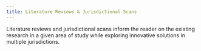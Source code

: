 ```yaml
---
title: Literature Reviews & Jurisdictional Scans
---
```

Literature reviews and jurisdictional scans inform the reader on the existing research in a given area of study while exploring innovative solutions in multiple jurisdictions.
